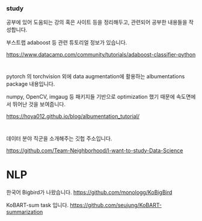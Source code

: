 ### study

공부에 있어 도움되는 강의 혹은 사이트 등을 정리해두고, 관련되어 공부한 내용들을 작성합니다.



부스트랩 adaboost 등 관련 튜토리얼 정보가 있습니다.

https://www.datacamp.com/community/tutorials/adaboost-classifier-python


#

pytorch 의 torchvision 외에 data augmentation에 활용하는 albumentations package 내용입니다.

numpy, OpenCV, imgaug 등 패키지들 기반으로 optimization 했기 때문에 속도면에서 뛰어난 것을 보여줍니다.

https://hoya012.github.io/blog/albumentation_tutorial/

#
데이터 분야 직군을 소개해주는 깃헙 주소입니다.

https://github.com/Team-Neighborhood/I-want-to-study-Data-Science

# NLP

한국어 Bigbird가 나왔습니다. 
https://github.com/monologg/KoBigBird

KoBART-sum task 입니다. 
https://github.com/seujung/KoBART-summarization
